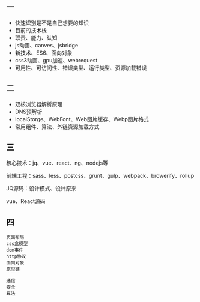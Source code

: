
## 一

- 快速识别是不是自己想要的知识
- 目前的技术栈
- 职责、能力、认知
- js动画、canves、jsbridge
- 新技术、ES6、面向对象
- css3动画、gpu加速、webrequest
- 可用性、可访问性、错误类型、运行类型、资源加载错误


## 二

- 双核浏览器解析原理
- DNS预解析
- localStorge、WebFont、Web图片缓存、Webp图片格式
- 常用组件、算法、外链资源加载方式


## 三

核心技术：jq、vue、react、ng、nodejs等

前端工程：sass、less、postcss、grunt、gulp、webpack、browerify、rollup

JQ源码：设计模式、设计原来

vue、React源码


## 四

```
页面布局
css盒模型
dom事件
http协议
面向对象
原型链

通信
安全
算法
```

